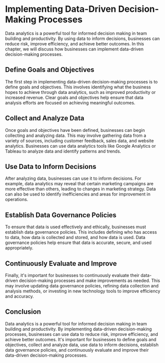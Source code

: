 Implementing Data-Driven Decision-Making Processes
==========================================================================================================

Data analytics is a powerful tool for informed decision making in team building and productivity. By using data to inform decisions, businesses can reduce risk, improve efficiency, and achieve better outcomes. In this chapter, we will discuss how businesses can implement data-driven decision-making processes.

Define Goals and Objectives
---------------------------

The first step in implementing data-driven decision-making processes is to define goals and objectives. This involves identifying what the business hopes to achieve through data analytics, such as improved productivity or increased revenue. Clear goals and objectives help ensure that data analysis efforts are focused on achieving meaningful outcomes.

Collect and Analyze Data
------------------------

Once goals and objectives have been defined, businesses can begin collecting and analyzing data. This may involve gathering data from a variety of sources, including customer feedback, sales data, and website analytics. Businesses can use data analytics tools like Google Analytics or Tableau to analyze data and identify patterns and trends.

Use Data to Inform Decisions
----------------------------

After analyzing data, businesses can use it to inform decisions. For example, data analytics may reveal that certain marketing campaigns are more effective than others, leading to changes in marketing strategy. Data can also be used to identify inefficiencies and areas for improvement in operations.

Establish Data Governance Policies
----------------------------------

To ensure that data is used effectively and ethically, businesses must establish data governance policies. This includes defining who has access to data, how data is collected and stored, and how data is used. Data governance policies help ensure that data is accurate, secure, and used appropriately.

Continuously Evaluate and Improve
---------------------------------

Finally, it's important for businesses to continuously evaluate their data-driven decision-making processes and make improvements as needed. This may involve updating data governance policies, refining data collection and analysis methods, or investing in new technology tools to improve efficiency and accuracy.

Conclusion
----------

Data analytics is a powerful tool for informed decision making in team building and productivity. By implementing data-driven decision-making processes, businesses can use data to reduce risk, improve efficiency, and achieve better outcomes. It's important for businesses to define goals and objectives, collect and analyze data, use data to inform decisions, establish data governance policies, and continuously evaluate and improve their data-driven decision-making processes.


